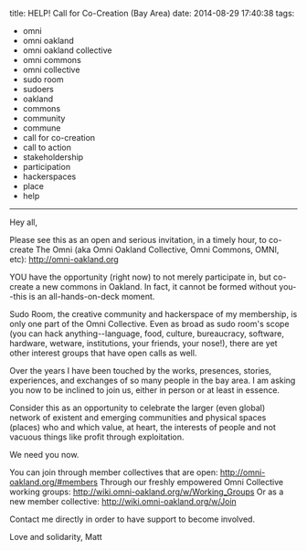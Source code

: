 title: HELP! Call for Co-Creation (Bay Area)
date: 2014-08-29 17:40:38
tags:
- omni
- omni oakland
- omni oakland collective
- omni commons
- omni collective
- sudo room
- sudoers
- oakland
- commons
- community
- commune
- call for co-creation
- call to action
- stakeholdership
- participation
- hackerspaces
- place
- help
---

Hey all,

Please see this as an open and serious invitation, in a timely hour, to co-create The Omni (aka Omni Oakland Collective, Omni Commons, OMNI, etc):
http://omni-oakland.org

YOU have the opportunity (right now) to not merely participate in, but co-create a new commons in Oakland. In fact, it cannot be formed without you--this is an all-hands-on-deck moment.

Sudo Room, the creative community and hackerspace of my membership, is only one part of the Omni Collective. Even as broad as sudo room's scope (you can hack anything--language, food, culture, bureaucracy, software, hardware, wetware, institutions, your friends, your nose!), there are yet other interest groups that have open calls as well.

Over the years I have been touched by the works, presences, stories, experiences, and exchanges of so many people in the bay area. I am asking you now to be inclined to join us, either in person or at least in essence.

Consider this as an opportunity to celebrate the larger (even global) network of existent and emerging communities and physical spaces (places) who and which value, at heart, the interests of people and not vacuous things like profit through exploitation.

We need you now.

You can join through member collectives that are open:
http://omni-oakland.org/#members
Through our freshly empowered Omni Collective working groups:
http://wiki.omni-oakland.org/w/Working_Groups
Or as a new member collective:
http://wiki.omni-oakland.org/w/Join

Contact me directly in order to have support to become involved.

Love and solidarity,
Matt
